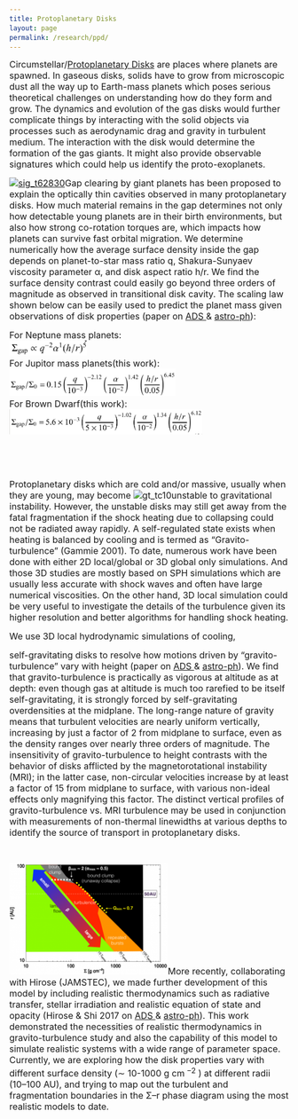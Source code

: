 ```yaml
---
title: Protoplanetary Disks
layout: page
permalink: /research/ppd/
---
```

<span style="font-size: 12pt;">Circumstellar/<a href="/research/ppd">Protoplanetary Disks</a> are places where planets are spawned. In gaseous disks, solids have to grow from microscopic dust all the way up to Earth-mass planets which poses serious theoretical challenges on understanding how do they form and grow. The dynamics and evolution of the gas disks would further complicate things by interacting with the solid objects via processes such as aerodynamic drag and gravity in turbulent medium. The interaction with the disk would determine the formation of the gas giants. It might also provide observable signatures which could help us identify the proto-exoplanets.</span>

<span style="font-size: 12pt;"><a href="/research/ppd"><img class="wp-image-117 alignright" src="/assets/sig_t62830-e1475503509991-300x300.png" sizes="(max-width: 200px) 100vw, 200px" srcset="/assets/sig_t62830-e1475503509991-300x300.png 300w, /assets/sig_t62830-e1475503509991-150x150.png 150w, /assets/sig_t62830-e1475503509991.png 534w" alt="sig_t62830" width="200" height="200" /></a>Gap clearing by giant planets has been proposed to explain the optically thin cavities observed in many protoplanetary disks. How much material remains in the gap determines not only how detectable young planets are in their birth environments, but also how strong co-rotation torques are, which impacts how planets can survive fast orbital migration. We determine numerically how the average surface density inside the gap depends on planet-to-star mass ratio q, Shakura-Sunyaev viscosity parameter α, and disk aspect ratio h/r. We find the surface density contrast could easily go beyond three orders of magnitude as observed in transitional disk cavity. The scaling law shown below can be easily used to predict the planet mass given observations of disk properties (paper on <a href="http://adsabs.harvard.edu/abs/2014ApJ...782...88F">ADS </a>& <a href="http://arxiv.org/abs/1310.0156">astro-ph</a>):</span>

<p style="text-align: left;">
  <span style="font-size: 12pt;">For Neptune mass planets:</span><br /> <span style="font-size: 12pt;"> <a><img src="/assets/scaling-0.png" alt="scale-1" width="140" /></a></span><br /> <span style="font-size: 12pt;"> For Jupitor mass planets(this work):</span><br /> <span style="font-size: 12pt;"> <a><img src="/assets/scaling-1.png" alt="scale-1" width="300" /></a></span><br /> <span style="font-size: 12pt;"> For Brown Dwarf(this work):</span><br /> <span style="font-size: 12pt;"> <a><img class="alignleft" src="/assets/scaling-2.png" alt="scale-2" width="348" height="45" /></a></span>
</p>

&nbsp;

&nbsp;

<span style="font-size: 12pt;">Protoplanetary disks which are cold and/or massive, usually when they are young, may become <img class="size-medium wp-image-218 alignleft" src="/assets/gt_tc10-300x282.png" alt="gt_tc10" width="300" height="282" srcset="/assets/gt_tc10-300x282.png 300w,/assets/gt_tc10-768x722.png 768w, /assets/gt_tc10.png 1024w" sizes="(max-width: 300px) 100vw, 300px" />unstable to gravitational instability. However, the unstable disks may still get away from the fatal fragmentation if the shock heating due to collapsing could not be radiated away rapidly. A self-regulated state exists when heating is balanced by cooling and is termed as &#8220;Gravito-turbulence&#8221; (Gammie 2001). To date, numerous work have been done with either 2D local/global or 3D global only simulations. And those 3D studies are mostly based on SPH simulations which are usually less accurate with shock waves and often have large numerical viscosities. On the other hand, 3D local simulation could be very useful to investigate the details of the turbulence given its higher resolution and better algorithms for handling shock heating.</span>

<div style="float: right; margin-left: 15px;">
</div>

<span style="font-size: 12pt;"><a id="gt"></a>We use 3D local hydrodynamic simulations of cooling, </span>
  
 <span style="font-size: 12pt;">self-gravitating disks to resolve how motions driven by &#8220;gravito-turbulence&#8221; vary with height (paper on <a href="http://adsabs.harvard.edu/abs/2014ApJ...789...34S">ADS </a>& <a href="https://arxiv.org/abs/1405.3291">astro-ph</a>). We find that gravito-turbulence is practically as vigorous at altitude as at depth: even though gas at altitude is much too rarefied to be itself self-gravitating, it is strongly forced by self-gravitating overdensities at the midplane. The long-range nature of gravity means that turbulent velocities are nearly uniform vertically, increasing by just a factor of 2 from midplane to surface, even as the density ranges over nearly three orders of magnitude. The insensitivity of gravito-turbulence to height contrasts with the behavior of disks afflicted by the magnetorotational instability (MRI); in the latter case, non-circular velocities increase by at least a factor of 15 from midplane to surface, with various non-ideal effects only magnifying this factor. The distinct vertical profiles of gravito-turbulence vs. MRI turbulence may be used in conjunction with measurements of non-thermal linewidths at various depths to identify the source of transport in protoplanetary disks.</span>

&nbsp;

<img class="alignleft wp-image-321" src="/assets/Selection_082-300x211.png" alt="" width="286" height="201" /><span style="font-size: 12pt;">More recently, collaborating with Hirose (JAMSTEC), we made further development of this model by including realistic thermodynamics such as radiative transfer, stellar irradiation and realistic equation of state and opacity (Hirose & Shi 2017 on <a href="http://adsabs.harvard.edu/abs/2017MNRAS.469..561H">ADS </a>& <a href="https://arxiv.org/abs/1703.10292">astro-ph</a>). This work demonstrated the necessities of realistic thermodynamics in gravito-turbulence study and also the capability of this model to simulate realistic systems with a wide range of parameter space. Currently, we are exploring how the disk properties vary with different surface density (∼ 10-1000 g cm<sup> −2</sup> ) at different radii (10–100 AU), and trying to map out the turbulent and fragmentation boundaries in the Σ–r phase diagram using the most realistic models to date.</span>
